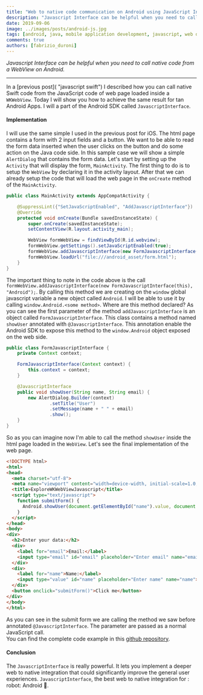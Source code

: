 ```yaml
---
title: "Web to native code communication on Android using JavaScript Interfaces"
description: "Javascript Interface can be helpful when you need to call native code from a webview on Android."
date: 2019-09-06 
image: ../images/posts/android-js.jpg
tags: [android, java, mobile application development, javascript, web development]
comments: true 
authors: [fabrizio_duroni]
---
```


*Javascript Interface can be helpful when you need to call native code from a WebView on Android.*

---

In a [previous post]( "javascript swift") I described how you can call native Swift code from the JavaScript code of web
page loaded inside a `WKWebView`. Today I will show you how to achieve the same result for tan Android Apps. I will a
part of the Android SDK called `JavascriptInterface`.

#### Implementation

I will use the same simple I used in the previous post for iOS. The html page contains a form with 2 input fields and a
button. We want to be able to read the form data inserted when the user clicks on the button and do some action on the
Java code side. In this sample case we will show a simple `AlertDialog` that contains the form data. Let's start by
setting up the `Activity` that will display the form, `MainActivity`. The first thing to do is to setup the `WebView` by
declaring it in the activity layout. After that we can already setup the code that will load the web page in
the `onCreate` method of the `MainActivity`.

```java
public class MainActivity extends AppCompatActivity {

    @SuppressLint({"SetJavaScriptEnabled", "AddJavascriptInterface"})
    @Override
    protected void onCreate(Bundle savedInstanceState) {
        super.onCreate(savedInstanceState);
        setContentView(R.layout.activity_main);

        WebView formWebView = findViewById(R.id.webview);
        formWebView.getSettings().setJavaScriptEnabled(true);
        formWebView.addJavascriptInterface(new FormJavascriptInterface(this), "Android");
        formWebView.loadUrl("file:///android_asset/form.html");
    }
}
```

The important thing to note in the code above is the
call `formWebView.addJavascriptInterface(new FormJavascriptInterface(this), "Android");`. By calling this method we are
creating on the `window` global javascript variable a new object called `Android`. I will be able to use it by
calling `window.Android.<some method>`. Where are this method declared? As you can see the first parameter of the
method `addJavascriptInterface` is an object called `FormJavascriptInterface`. This class contains a method
named `showUser` annotated with `@JavascriptInterface`. This annotation enable the Android SDK to expose this method to
the `window.Android` object exposed on the web side.

```java
public class FormJavascriptInterface {
    private Context context;

    FormJavascriptInterface(Context context) {
        this.context = context;
    }

    @JavascriptInterface
    public void showUser(String name, String email) {
        new AlertDialog.Builder(context)
                .setTitle("User")
                .setMessage(name + " " + email)
                .show();
    }
}
```

So as you can imagine now I'm able to call the method `showUser` inside the html page loaded in the `WebView`. Let's see
the final implementation of the web page.

```html
<!DOCTYPE html>
<html>
<head>
  <meta charset="utf-8">
  <meta name="viewport" content="width=device-width, initial-scale=1.0, maximum-scale=1.0, user-scalable=no" />
  <title>ExploreWKWebViewJavascript</title>
  <script type="text/javascript">
    function submitForm() {
      Android.showUser(document.getElementById("name").value, document.getElementById("email").value);
    }
  </script>
</head>
<body>
<div>
  <h2>Enter your data:</h2>
  <div>
    <label for="email">Email:</label>
    <input type="email" id="email" placeholder="Enter email" name="email">
  </div>
  <div>
    <label for="name">Name:</label>
    <input type="value" id="name" placeholder="Enter name" name="name">
  </div>
  <button onclick="submitForm()">Click me</button>
</div>
</body>
</html>
```

As you can see in the submit form we are calling the method we saw before annotated `@JavascriptInterface`. The
parameter are passed as a normal JavaScript call.  
You can find the complete code example in
this [github repository](https://github.com/chicio/Explore-JavascriptInterfaces "github repository").

#### Conclusion

The `JavascriptInterface` is really powerful. It lets you implement a deeper web to native integration that could
significantly improve the general user experiences. `JavascriptInterface`, the best web to native integration for :
robot: Android :robot:.
